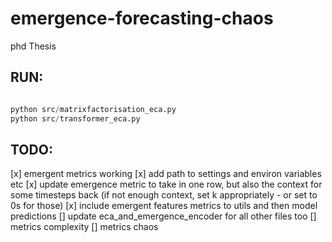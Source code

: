 # emergence-forecasting-chaos
phd Thesis


## RUN:
```python

python src/matrixfactorisation_eca.py
python src/transformer_eca.py
```

## TODO:
[x] emergent metrics working
[x] add path to settings and environ variables etc
[x] update emergence metric to take in one row, but also the context for some timesteps back (if not enough context, set k appropriately - or set to 0s for those)
[x] include emergent features metrics to utils and then model predictions
[] update eca_and_emergence_encoder for all other files too
[] metrics complexity
[] metrics chaos